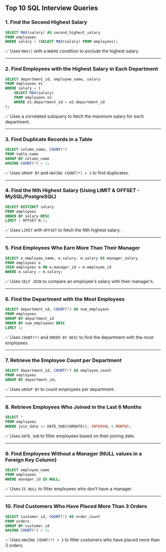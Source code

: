 ## Top 10 SQL Interview Queries

### 1. Find the Second Highest Salary
```sql
SELECT MAX(salary) AS second_highest_salary
FROM employees
WHERE salary < (SELECT MAX(salary) FROM employees);
```
✅ Uses `MAX()` with a `WHERE` condition to exclude the highest salary.

---

### 2. Find Employees with the Highest Salary in Each Department
```sql
SELECT department_id, employee_name, salary
FROM employees e1
WHERE salary = (
    SELECT MAX(salary)
    FROM employees e2
    WHERE e1.department_id = e2.department_id
);
```
✅ Uses a correlated subquery to fetch the maximum salary for each department.

---

### 3. Find Duplicate Records in a Table
```sql
SELECT column_name, COUNT(*)
FROM table_name
GROUP BY column_name
HAVING COUNT(*) > 1;
```
✅ Uses `GROUP BY` and `HAVING COUNT(*) > 1` to find duplicates.

---

### 4. Find the Nth Highest Salary (Using LIMIT & OFFSET - MySQL/PostgreSQL)
```sql
SELECT DISTINCT salary
FROM employees
ORDER BY salary DESC
LIMIT 1 OFFSET N-1;
```
✅ Uses `LIMIT` with `OFFSET` to fetch the Nth highest salary.

---

### 5. Find Employees Who Earn More Than Their Manager
```sql
SELECT e.employee_name, e.salary, m.salary AS manager_salary
FROM employees e
JOIN employees m ON e.manager_id = m.employee_id
WHERE e.salary > m.salary;
```
✅ Uses `SELF JOIN` to compare an employee's salary with their manager’s.

---

### 6. Find the Department with the Most Employees
```sql
SELECT department_id, COUNT(*) AS num_employees
FROM employees
GROUP BY department_id
ORDER BY num_employees DESC
LIMIT 1;
```
✅ Uses `COUNT(*)` and `ORDER BY DESC` to find the department with the most employees.

---

### 7. Retrieve the Employee Count per Department
```sql
SELECT department_id, COUNT(*) AS employee_count
FROM employees
GROUP BY department_id;
```
✅ Uses `GROUP BY` to count employees per department.

---

### 8. Retrieve Employees Who Joined in the Last 6 Months
```sql
SELECT *
FROM employees
WHERE join_date >= DATE_SUB(CURDATE(), INTERVAL 6 MONTH);
```
✅ Uses `DATE_SUB` to filter employees based on their joining date.

---

### 9. Find Employees Without a Manager (NULL values in a Foreign Key Column)
```sql
SELECT employee_name
FROM employees
WHERE manager_id IS NULL;
```
✅ Uses `IS NULL` to filter employees who don’t have a manager.

---

### 10. Find Customers Who Have Placed More Than 3 Orders
```sql
SELECT customer_id, COUNT(*) AS order_count
FROM orders
GROUP BY customer_id
HAVING COUNT(*) > 3;
```
✅ Uses `HAVING COUNT(*) > 3` to filter customers who have placed more than 3 orders.

